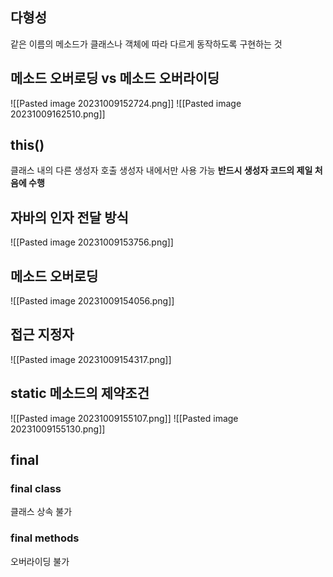 ## 다형성
같은 이름의 메소드가 클래스나 객체에 따라 다르게 동작하도록 구현하는 것
## 메소드 오버로딩 vs 메소드 오버라이딩
![[Pasted image 20231009152724.png]]
![[Pasted image 20231009162510.png]]
## this()
클래스 내의 다른 생성자 호출
생성자 내에서만 사용 가능
**반드시 생성자 코드의 제일 처음에 수행**
## 자바의 인자 전달 방식
![[Pasted image 20231009153756.png]]
## 메소드 오버로딩
![[Pasted image 20231009154056.png]]
## 접근 지정자
![[Pasted image 20231009154317.png]]
## static 메소드의 제약조건
![[Pasted image 20231009155107.png]]
![[Pasted image 20231009155130.png]]
## final
### final class
클래스 상속 불가
### final methods
오버라이딩 불가